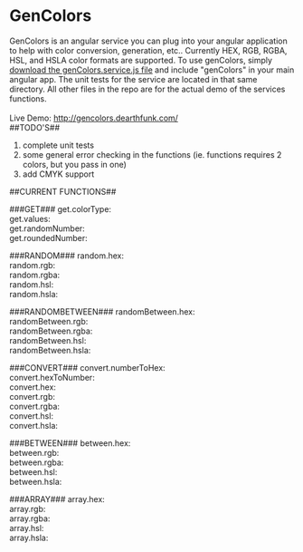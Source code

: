 # GenColors
GenColors is an angular service you can plug into your angular application to help with color conversion, generation, etc.. Currently HEX, RGB, RGBA, HSL, and HSLA color formats are supported. To use genColors, simply <a href="/js/genColors.service.js">download the genColors.service.js file</a> and include "genColors" in your main angular app. The unit tests for the service are located in that same directory. All other files in the repo are for the actual demo of the services functions.
<br><br>
Live Demo: <a href="http://gencolors.dearthfunk.com/" target="_new">http://gencolors.dearthfunk.com/</a>
<br>
##TODO'S##
1) complete unit tests<br>
2) some general error checking in the functions (ie. functions requires 2 colors, but you pass in one)<br>
3) add CMYK support<br>

##CURRENT FUNCTIONS##

###GET###
get.colorType:<br>
get.values:<br>
get.randomNumber:<br>
get.roundedNumber:<br>

###RANDOM###
random.hex:<br>
random.rgb:<br>
random.rgba:<br>
random.hsl:<br>
random.hsla:<br>

###RANDOMBETWEEN###
randomBetween.hex:<br>
randomBetween.rgb:<br>
randomBetween.rgba:<br>
randomBetween.hsl:<br>
randomBetween.hsla:<br>

###CONVERT###
convert.numberToHex:<br>
convert.hexToNumber:<br>
convert.hex:<br>
convert.rgb:<br>
convert.rgba:<br>
convert.hsl:<br>
convert.hsla:<br>

###BETWEEN###
between.hex:<br>
between.rgb:<br>
between.rgba:<br>
between.hsl:<br>
between.hsla:<br>

###ARRAY###
array.hex:<br>
array.rgb:<br>
array.rgba:<br>
array.hsl:<br>
array.hsla:<br>
